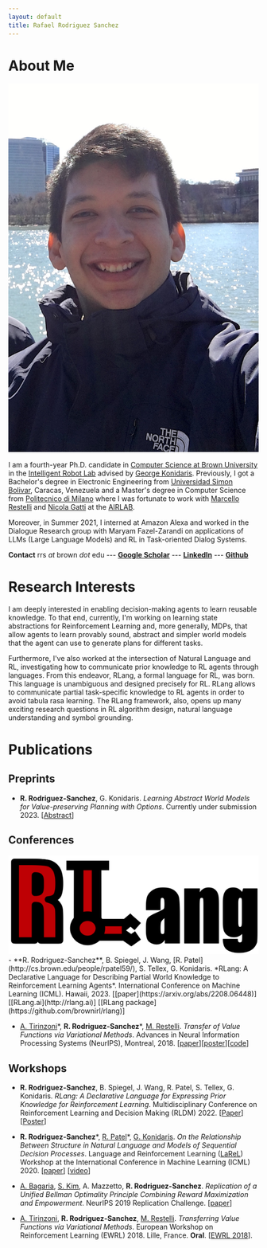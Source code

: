 ```yaml
---
layout: default
title: Rafael Rodriguez Sanchez
---
```


# About Me

<img class="profile-picture" src="profile.jpg">

I am a fourth-year Ph.D. candidate in [Computer Science at Brown University](https://cs.brown.edu) in the [Intelligent Robot Lab](http://irl.cs.brown.edu) advised by [George Konidaris](http://cs.brown.edu/people/gdk/). Previously, I got a Bachelor's degree in Electronic Engineering from [Universidad Simon Bolivar](http://www.usb.ve), Caracas, Venezuela and a Master's degree in Computer Science from [Politecnico di Milano](https://polimi.it) where I was fortunate to work with [Marcello Restelli](https://restelli.faculty.polimi.it/MyWebSite/index.shtml) and [Nicola Gatti](https://gatti.faculty.polimi.it) at the [AIRLAB](http://airlab.deib.polimi.it). 

Moreover, in Summer 2021, I interned at Amazon Alexa and worked in the Dialogue Research group with Maryam Fazel-Zarandi on applications of LLMs (Large Language Models) and RL in Task-oriented Dialog Systems.


**Contact** rrs *at* brown *dot* edu --- **[Google Scholar](https://scholar.google.com/citations?user=ONxoqRUAAAAJ&hl=es)** --- **[LinkedIn](https://linkedin.com/in/rafarodsa)**
--- **[Github](https://github.com/rafarodsa)**

# Research Interests

I am deeply interested in enabling decision-making agents to learn reusable knowledge. To that end, currently, I'm working on learning state abstractions for Reinforcement Learning and, more generally, MDPs, that allow agents to learn provably sound, abstract and simpler world models that the agent can use to generate plans for different tasks.

Furthermore, I've also worked at the intersection of Natural Language and RL, investigating how to communicate prior knowledge to RL agents through languages. From this endeavor, RLang, a formal language for RL, was born. This language is unambiguous and designed precisely for RL. RLang allows to communicate partial task-specific knowledge to RL agents in order to avoid tabula rasa learning. The RLang framework, also, opens up many exciting research questions in RL algorithm design, natural language understanding and symbol grounding. 

# Publications

## **Preprints**

- **R. Rodriguez-Sanchez**, G. Konidaris. *Learning Abstract World Models for Value-preserving Planning with Options*. Currently under submission 2023. [<a href="#" onclick="toggleExpand()">Abstract</a>]

<div class="expandable-content" id="expandable-content" style="display: none;">
    General-purpose agents require fine-grained controls and rich sensory inputs to perform a wide range of tasks. However, this complexity often leads to intractable decision-making. Traditionally, agents are provided with task-specific action  and observation spaces to mitigate this challenge, but this reduces autonomy. 
    Instead, agents must be capable of building state-action spaces at the correct abstraction level from their sensorimotor experiences. We leverage the structure of a given set of temporally-extended actions to learn abstract Markov decision processes (MDPs) that operate at a higher level of temporal and state granularity. We characterize state abstractions necessary to ensure that planning with these skills, by simulating trajectories in the abstract MDP, results in policies with bounded value loss in the original MDP.
    We evaluate our approach in goal-based navigation environments that require continuous abstract states to plan successfully and show that abstract model learning improves the sample efficiency of planning and learning.
</div>

<script>
function toggleExpand() {
    var content = document.getElementById("expandable-content");
    content.style.display = (content.style.display === "none") ? "block" : "none";
}
</script>

## **Conferences**
<img class="paper-picture" src="/rlang_logo.png">
- **R. Rodriguez-Sanchez**, B. Spiegel, J. Wang, [R. Patel](http://cs.brown.edu/people/rpatel59/), S. Tellex, G. Konidaris. *RLang: A Declarative Language for Describing Partial World Knowledge to Reinforcement Learning Agents*. International Conference on Machine Learning (ICML). Hawaii, 2023. [[paper](https://arxiv.org/abs/2208.06448)] [[RLang.ai](http://rlang.ai)] [[RLang package](https://github.com/brownirl/rlang)] 

- [A. Tirinzoni](https://andreatirinzoni.github.io)\*, **R. Rodriguez-Sanchez**\*, [M. Restelli](https://restelli.faculty.polimi.it/MyWebSite/index.shtml). *Transfer of Value Functions via Variational Methods*. Advances in Neural Information Processing Systems (NeurIPS), Montreal, 2018. [[paper](/tirinzoni2018transfer.pdf)][[poster](/nips2018_poster_transfer.pdf)][[code](https://github.com/AndreaTirinzoni/variational-transfer-rl)]

## **Workshops**

- **R. Rodriguez-Sanchez**, B. Spiegel, J. Wang, R. Patel, S. Tellex, G. Konidaris. *RLang: A Declarative Language for Expressing Prior Knowledge for Reinforcement Learning*. Multidisciplinary Conference on Reinforcement Learning and Decision Making (RLDM) 2022. 
[[Paper](/rlang_rldm2022.pdf)] [[Poster](/rlang_rldm_poster.pdf)]

- **R. Rodriguez-Sanchez**\*, [R. Patel](http://cs.brown.edu/people/rpatel59/)\*, [G. Konidaris](http://cs.brown.edu/people/gdk/). *On the Relationship Between Structure in Natural Language and Models of Sequential Decision Processes*. Language and Reinforcement Learning ([LaReL](https://larel-ws.github.io/accepted-papers/)) Workshop at the International Conference in Machine Learning (ICML) 2020. 
[[paper](/on_the_relationship_between_structure_in_natural_language_and_models_of_sequential_decision_processes.pdf)] [[video](https://www.youtube.com/watch?v=a3JJo_cvzpE&feature=emb_logo)]

- [A. Bagaria](https://abagaria.github.io), [S. Kim](https://seungchan-kim.github.io), A. Mazzetto, **R. Rodriguez-Sanchez**. *Replication of a Unified Bellman Optimality Principle Combining Reward Maximization and Empowerment*. NeurIPS 2019 Replication Challenge. [[paper](https://openreview.net/pdf?id=B1grPT9GTH)]

- [A. Tirinzoni](https://andreatirinzoni.github.io), **R. Rodriguez-Sanchez**, [M. Restelli](https://restelli.faculty.polimi.it/MyWebSite/index.shtml). *Transferring Value Functions via Variational Methods*. European Workshop on Reinforcement Learning (EWRL) 2018. Lille, France. **Oral**. [[EWRL 2018](https://ewrl.wordpress.com/past-ewrl/ewrl14-2018/)].
